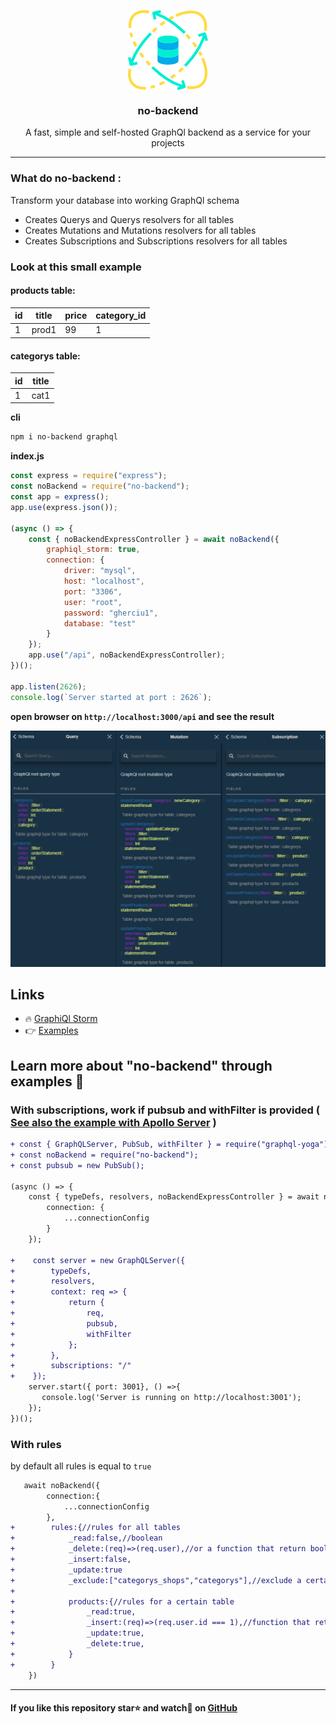 <p align="center"><img align="center" style="width:128px" src="https://github.com/Gherciu/no-backend/blob/master/no-backend.png?raw=true"/></p>

<center><h3 align="center"> no-backend </h3></center>
<p align="center">A fast, simple and self-hosted GraphQl backend as a service for your projects</p>

---

### What do no-backend :

Transform your database into working GraphQl schema

-   Creates Querys and Querys resolvers for all tables
-   Creates Mutations and Mutations resolvers for all tables
-   Creates Subscriptions and Subscriptions resolvers for all tables

### Look at this small example

#### products table:

| id  | title | price | category_id |
| --- | ----- | ----- | ----------- |
| 1   | prod1 | 99    | 1           |

#### categorys table:

| id  | title |
| --- | ----- |
| 1   | cat1  |

**cli**

```bash
npm i no-backend graphql
```

**index.js**

```js
const express = require("express");
const noBackend = require("no-backend");
const app = express();
app.use(express.json());

(async () => {
    const { noBackendExpressController } = await noBackend({
        graphiql_storm: true,
        connection: {
            driver: "mysql",
            host: "localhost",
            port: "3306",
            user: "root",
            password: "gherciu1",
            database: "test"
        }
    });
    app.use("/api", noBackendExpressController);
})();

app.listen(2626);
console.log(`Server started at port : 2626`);
```

**open browser on `http://localhost:3000/api` and see the result**

![no-backend](https://github.com/Gherciu/no-backend/blob/master/no-backend-result.png?raw=true)

## Links

-   🔥 [GraphiQl Storm](https://github.com/Gherciu/graphiql-storm)
-   👉 [Examples](https://github.com/Gherciu/no-backend/tree/master/examples)

## Learn more about "no-backend" through examples 📒

### With subscriptions, work if pubsub and withFilter is provided ( [See also the example with Apollo Server](https://github.com/Gherciu/no-backend/tree/master/examples/apollo) )

```diff
+ const { GraphQLServer, PubSub, withFilter } = require("graphql-yoga");
+ const noBackend = require("no-backend");
+ const pubsub = new PubSub();

(async () => {
    const { typeDefs, resolvers, noBackendExpressController } = await noBackend({
        connection: {
            ...connectionConfig
        }
    });

+    const server = new GraphQLServer({
+        typeDefs,
+        resolvers,
+        context: req => {
+            return {
+                req,
+                pubsub,
+                withFilter
+            };
+        },
+        subscriptions: "/"
+    });
    server.start({ port: 3001}, () =>{
       console.log('Server is running on http://localhost:3001');
    });
})();
```

### With rules

by default all rules is equal to `true`

```diff
   await noBackend({
        connection:{
            ...connectionConfig
        },
+        rules:{//rules for all tables
+            _read:false,//boolean
+            _delete:(req)=>(req.user),//or a function that return boolean
+            _insert:false,
+            _update:true
+            _exclude:["categorys_shops","categorys"],//exclude a certain table from schema
+
+            products:{//rules for a certain table
+                _read:true,
+                _insert:(req)=>(req.user.id === 1),//function that return boolean
+                _update:true,
+                _delete:true,
+            }
+        }
    })
```

---

#### If you like this repository star⭐ and watch👀 on [GitHub](https://github.com/Gherciu/no-backend)
